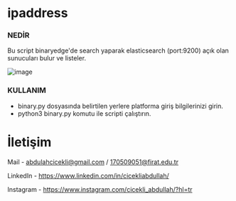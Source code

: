 # ipaddress

### NEDİR

Bu script binaryedge'de search yaparak elasticsearch (port:9200) açık olan sunucuları bulur ve listeler.

![image](https://user-images.githubusercontent.com/48344066/111331817-52ebfd00-8682-11eb-9fcb-d2310b6e8224.png)


### KULLANIM
- binary.py dosyasında belirtilen yerlere platforma giriş bilgilerinizi girin.
- python3 binary.py komutu ile scripti çalıştırın.

# İletişim

Mail - abdulahcicekli@gmail.com / 170509051@firat.edu.tr

LinkedIn - https://www.linkedin.com/in/cicekliabdullah/

Instagram - https://www.instagram.com/cicekli_abdullah/?hl=tr
